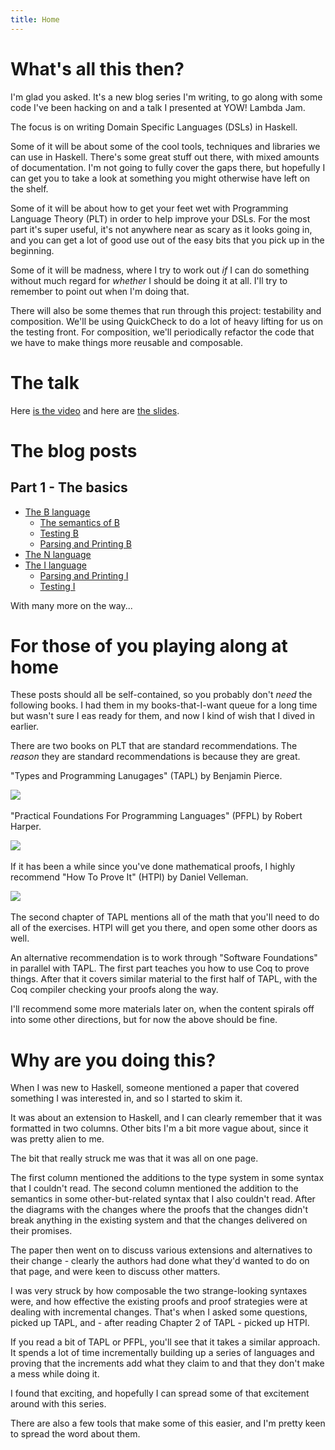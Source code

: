 ```yaml
---
title: Home
---
```


# What's all this then?

I'm glad you asked.
It's a new blog series I'm writing, to go along with some code I've been hacking on and a talk I presented at YOW! Lambda Jam.

The focus is on writing Domain Specific Languages (DSLs) in Haskell.

Some of it will be about some of the cool tools, techniques and libraries we can use in Haskell.
There's some great stuff out there, with mixed amounts of documentation.
I'm not going to fully cover the gaps there, but hopefully I can get you to take a look at something you might otherwise have left on the shelf.

Some of it will be about how to get your feet wet with Programming Language Theory (PLT) in order to help improve your DSLs.
For the most part it's super useful, it's not anywhere near as scary as it looks going in, and you can get a lot of good use out of the easy bits that you pick up in the beginning.

Some of it will be madness, where I try to work out _if_ I can do something without much regard for _whether_ I should be doing it at all.
I'll try to remember to point out when I'm doing that.

There will also be some themes that run through this project: testability and composition.
We'll be using QuickCheck to do a lot of heavy lifting for us on the testing front.
For composition, we'll periodically refactor the code that we have to make things more reusable and composable.

# The talk

Here [is the video](https://www.youtube.com/watch?v=CZp9IFgFFts) and here are [the slides](https://github.com/dalaing/little-languages/raw/master/talks/ylj16/slides.pdf).

# The blog posts

## Part 1 - The basics

- [The B language](./posts/b.html)
    - [The semantics of B](./posts/b/semantics.html)
    - [Testing B](./posts/b/testing.html)
    - [Parsing and Printing B](./posts/b/text.html)
- [The N language](./posts/n.html)
- [The I language](./posts/i.html)
    - [Parsing and Printing I](./posts/i/text.html)
    - [Testing I](./posts/i/testing.html)

With many more on the way...

<!--
- [The NB language](./posts/nb.html)
    - [Testing NB](./posts/nb/testing.html)
    - [Adding annotations to the AST](./posts/nb/notes.html)
    - [Improving type errors](./posts/nb/typeerrors.html)
    - [Improving test generation](./posts/nb/improved-testing.html)
- [Simply-Typed Lambda Calculus](./posts/stlc.html)
    - [Using `bound` for variable substitution](./posts/stlc/bound.html) 
    - [Semantics for STLC-B](./posts/stlc/semantics.html)
    - [Adding contexts](./posts/stlc/contexts.html) 
    - [Types for STLC-B](./posts/stlc/types.html)
    - [Adding warnings](./posts/stlc/warnings.html) 

- LC and STLC
  - describe LC and it's various tricky cases in main post
  - describe bound
  - semantics of STLC, implementation using bound
  - type system for STLC, implementation using reader
  - add warnings for shadowing / unused variables

## Intermezzo 
  - lambda calculus cooked 5 ways
  - fun with hbound and syntax helpers
  - internal and external languages
  - small check (if we can turn sets of rules / structures into a maximum depth)

## Part 2 - Making things more modular

- modularity for NB (no annotations)
  - classy prisms for the term
    - rework the rules
  - a monoid for combining rules
  - typeclasses for combining rules
- adding annotations and LC
  - intro to constraints
  - the impact of extra type variables on the monoid approach
  - the impact of extra type variables on the typeclass approach

## Intermezzo
- observable sharing for CSE
  - transforming back from the graph into a let block could be interesting
- code formatters and more advanced testing of text functions

## Part 3 - Extensions
- let, fix, letrec
  - non-recursive let
  - adding fix for letrec
  - indentation aware parsing
- patterns
  - need source locations
- case / alt
  - pattern match coverage tests
- TLDs
- user defined data types
  - recast B using data types
- recursive data types
  - recast N using data types
  - recast NB using data types from the previous recastings
- a basic module system

## Intermezzo
- literate documents 
- a REPL for learning
  - from a REPL to a debugger
- a DSL for SQL 92 (?)

## Part 4 - Type inference
- constraint based type inference
- bidirectional type inference 
- System F, Fc, Fw
- Typeclasses (?) 

## Intermezzo
- strictness vs laziness via annotations type level variables
- affine languages

## Part 5 - Compilation of strict languages
- Tiger book approaches

## Part 5 - Compilation of lazy languages
- PJ and lester approaches
- Tiger book approaches

-->

# For those of you playing along at home

These posts should all be self-contained, so you probably don't _need_ the following books.
I had them in my books-that-I-want queue for a long time but wasn't sure I eas ready for them, and now I kind of wish that I dived in earlier.

There are two books on PLT that are standard recommendations.
The _reason_ they are standard recommendations is because they are great.

"Types and Programming Lanugages" (TAPL) by Benjamin Pierce.

[<img border="0" src="http://ws-na.amazon-adsystem.com/widgets/q?_encoding=UTF8&ASIN=0262162091&Format=_SL250_&ID=AsinImage&MarketPlace=US&ServiceVersion=20070822&WS=1&tag=dlaingorg-20" />](http://www.amazon.com/gp/product/0262162091/ref=as_li_tl?ie=UTF8&camp=1789&creative=9325&creativeASIN=0262162091&linkCode=as2&tag=dlaingorg-20&linkId=NLSJ2WBLS67F5DD6)
<img src="http://ir-na.amazon-adsystem.com/e/ir?t=dlaingorg-20&l=as2&o=1&a=0262162091" width="1" height="1" border="0" alt="" style="border:none !important; margin:0px !important;" />


"Practical Foundations For Programming Languages" (PFPL) by Robert Harper.

[<img border="0" src="http://ws-na.amazon-adsystem.com/widgets/q?_encoding=UTF8&ASIN=1107150302&Format=_SL250_&ID=AsinImage&MarketPlace=US&ServiceVersion=20070822&WS=1&tag=dlaingorg-20" />](https://www.amazon.com/Practical-Foundations-Programming-Languages-Robert/dp/1107150302/ref=as_li_ss_il?ie=UTF8&linkCode=li3&tag=dlaingorg-20&linkId=4d749d71d7a1fa79bee09a1d87583662)
<img src="https://ir-na.amazon-adsystem.com/e/ir?t=dlaingorg-20&l=li3&o=1&a=1107150302" width="1" height="1" border="0" alt="" style="border:none !important; margin:0px !important;" />

If it has been a while since you've done mathematical proofs, I highly recommend "How To Prove It" (HTPI) by Daniel Velleman.

[<img border="0" src="http://ws-na.amazon-adsystem.com/widgets/q?_encoding=UTF8&ASIN=0521675995&Format=_SL250_&ID=AsinImage&MarketPlace=US&ServiceVersion=20070822&WS=1&tag=dlaingorg-20" />](http://www.amazon.com/gp/product/0521675995/ref=as_li_tl?ie=UTF8&camp=1789&creative=9325&creativeASIN=0521675995&linkCode=as2&tag=dlaingorg-20&linkId=HASLFK5VF7DN7YA7)
<img src="http://ir-na.amazon-adsystem.com/e/ir?t=dlaingorg-20&l=as2&o=1&a=0521675995" width="1" height="1" border="0" alt="" style="border:none !important; margin:0px !important;" />

The second chapter of TAPL mentions all of the math that you'll need to do all of the exercises. 
HTPI will get you there, and open some other doors as well.

An alternative recommendation is to work through "Software Foundations" in parallel with TAPL.
The first part teaches you how to use Coq to prove things.
After that it covers similar material to the first half of TAPL, with the Coq compiler checking your proofs along the way.

I'll recommend some more materials later on, when the content spirals off into some other directions, but for now the above should be fine.

# Why are you doing this?

When I was new to Haskell, someone mentioned a paper that covered something I was interested in, and so I started to skim it.

It was about an extension to Haskell, and I can clearly remember that it was formatted in two columns.
Other bits I'm a bit more vague about, since it was pretty alien to me.

The bit that really struck me was that it was all on one page.

The first column mentioned the additions to the type system in some syntax that I couldn't read.
The second column mentioned the addition to the semantics in some other-but-related syntax that I also couldn't read.
After the diagrams with the changes where the proofs that the changes didn't break anything in the existing system and that the changes delivered on their promises.

The paper then went on to discuss various extensions and alternatives to their change - clearly the authors had done what they'd wanted to do on that page, and were keen to discuss other matters.

I was very struck by how composable the two strange-looking syntaxes were, and how effective the existing proofs and proof strategies were at dealing with incremental changes.
That's when I asked some questions, picked up TAPL, and - after reading Chapter 2 of TAPL - picked up HTPI.

If you read a bit of TAPL or PFPL, you'll see that it takes a similar approach.
It spends a lot of time incrementally building up a series of languages and proving that the increments add what they claim to and that they don't make a mess while doing it.

I found that exciting, and hopefully I can spread some of that excitement around with this series.

There are also a few tools that make some of this easier, and I'm pretty keen to spread the word about them.
